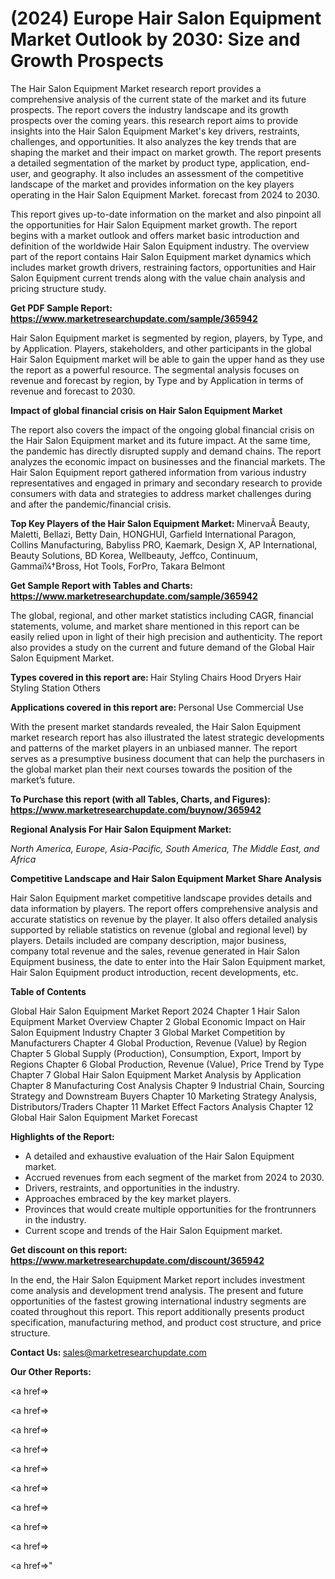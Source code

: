 # (2024) Europe Hair Salon Equipment Market Outlook by 2030: Size and Growth Prospects

The Hair Salon Equipment Market research report provides a comprehensive analysis of the current state of the market and its future prospects. The report covers the industry landscape and its growth prospects over the coming years. this research report aims to provide insights into the Hair Salon Equipment Market's key drivers, restraints, challenges, and opportunities. It also analyzes the key trends that are shaping the market and their impact on market growth. The report presents a detailed segmentation of the market by product type, application, end-user, and geography. It also includes an assessment of the competitive landscape of the market and provides information on the key players operating in the Hair Salon Equipment Market. forecast from 2024 to 2030.

This report gives up-to-date information on the market and also pinpoint all the opportunities for Hair Salon Equipment market growth. The report begins with a market outlook and offers market basic introduction and definition of the worldwide Hair Salon Equipment industry. The overview part of the report contains Hair Salon Equipment market dynamics which includes market growth drivers, restraining factors, opportunities and Hair Salon Equipment current trends along with the value chain analysis and pricing structure study.

<strong><b>Get PDF Sample Report: <a href=https://www.marketresearchupdate.com/sample/365942>https://www.marketresearchupdate.com/sample/365942</a></b></strong>

Hair Salon Equipment market is segmented by region, players, by Type, and by Application. Players, stakeholders, and other participants in the global Hair Salon Equipment market will be able to gain the upper hand as they use the report as a powerful resource. The segmental analysis focuses on revenue and forecast by region, by Type and by Application in terms of revenue and forecast to 2030.

<strong><b>Impact of global financial crisis on Hair Salon Equipment Market</b></strong>

The report also covers the impact of the ongoing global financial crisis on the Hair Salon Equipment market and its future impact. At the same time, the pandemic has directly disrupted supply and demand chains. The report analyzes the economic impact on businesses and the financial markets. The Hair Salon Equipment report gathered information from various industry representatives and engaged in primary and secondary research to provide consumers with data and strategies to address market challenges during and after the pandemic/financial crisis.

<strong><b>Top Key Players of the Hair Salon Equipment Market:
</b></strong>MinervaÂ Beauty, Maletti, Bellazi, Betty Dain, HONGHUI, Garfield International Paragon, Collins Manufacturing, Babyliss PRO, Kaemark, Design X, AP International, Beauty Solutions, BD Korea, Wellbeauty, Jeffco, Continuum, Gammaï¼†Bross, Hot Tools, ForPro, Takara Belmont<strong><b>
</b></strong>

<strong><b>Get Sample Report with Tables and Charts: <a href=https://www.marketresearchupdate.com/sample/365942>https://www.marketresearchupdate.com/sample/365942</a></b></strong>

The global, regional, and other market statistics including CAGR, financial statements, volume, and market share mentioned in this report can be easily relied upon in light of their high precision and authenticity. The report also provides a study on the current and future demand of the Global Hair Salon Equipment Market.

<strong><b>Types covered in this report are:
</b></strong>Hair Styling Chairs
Hood Dryers
Hair Styling Station
Others<strong><b>
</b></strong>

<strong><b>Applications covered in this report are:
</b></strong>Personal Use
Commercial Use<strong><b>
</b></strong>

With the present market standards revealed, the Hair Salon Equipment market research report has also illustrated the latest strategic developments and patterns of the market players in an unbiased manner. The report serves as a presumptive business document that can help the purchasers in the global market plan their next courses towards the position of the market’s future.

<strong><b>To Purchase this report (with all Tables, Charts, and Figures): <a href=https://www.marketresearchupdate.com/buynow/365942>https://www.marketresearchupdate.com/buynow/365942</a></b></strong>

<strong><b>Regional Analysis For Hair Salon Equipment Market:</b></strong>

<em><i>North America, Europe, Asia-Pacific, South America, The Middle East, and Africa</i></em>

<strong><b>Competitive Landscape and Hair Salon Equipment Market Share Analysis</b></strong>

Hair Salon Equipment market competitive landscape provides details and data information by players. The report offers comprehensive analysis and accurate statistics on revenue by the player. It also offers detailed analysis supported by reliable statistics on revenue (global and regional level) by players. Details included are company description, major business, company total revenue and the sales, revenue generated in Hair Salon Equipment business, the date to enter into the Hair Salon Equipment market, Hair Salon Equipment product introduction, recent developments, etc.

<strong><b>Table of Contents</b></strong>

Global Hair Salon Equipment Market Report 2024
Chapter 1 Hair Salon Equipment Market Overview
Chapter 2 Global Economic Impact on Hair Salon Equipment Industry
Chapter 3 Global Market Competition by Manufacturers
Chapter 4 Global Production, Revenue (Value) by Region
Chapter 5 Global Supply (Production), Consumption, Export, Import by Regions
Chapter 6 Global Production, Revenue (Value), Price Trend by Type
Chapter 7 Global Hair Salon Equipment Market Analysis by Application
Chapter 8 Manufacturing Cost Analysis
Chapter 9 Industrial Chain, Sourcing Strategy and Downstream Buyers
Chapter 10 Marketing Strategy Analysis, Distributors/Traders
Chapter 11 Market Effect Factors Analysis
Chapter 12 Global Hair Salon Equipment Market Forecast

<strong><b>Highlights of the Report:</b></strong>

- A detailed and exhaustive evaluation of the Hair Salon Equipment market.
- Accrued revenues from each segment of the market from 2024 to 2030.
- Drivers, restraints, and opportunities in the industry.
- Approaches embraced by the key market players.
- Provinces that would create multiple opportunities for the frontrunners in the industry.
- Current scope and trends of the Hair Salon Equipment market.

<strong><b>Get discount on this report: <a href=https://www.marketresearchupdate.com/discount/365942>https://www.marketresearchupdate.com/discount/365942</a></b></strong>

In the end, the Hair Salon Equipment Market report includes investment come analysis and development trend analysis. The present and future opportunities of the fastest growing international industry segments are coated throughout this report. This report additionally presents product specification, manufacturing method, and product cost structure, and price structure.

<strong><b>Contact Us:
</b></strong>sales@marketresearchupdate.com

<strong>Our Other Reports:</strong>

<a href=></a>

<a href=></a>

<a href=></a>

<a href=></a>

<a href=></a>

<a href=></a>

<a href=></a>

<a href=></a>

<a href=></a>

<a href=></a>"
